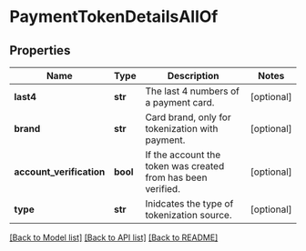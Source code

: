 # PaymentTokenDetailsAllOf

## Properties
Name | Type | Description | Notes
------------ | ------------- | ------------- | -------------
**last4** | **str** | The last 4 numbers of a payment card. | [optional] 
**brand** | **str** | Card brand, only for tokenization with payment. | [optional] 
**account_verification** | **bool** | If the account the token was created from has been verified. | [optional] 
**type** | **str** | Inidcates the type of tokenization source. | [optional] 

[[Back to Model list]](../README.md#documentation-for-models) [[Back to API list]](../README.md#documentation-for-api-endpoints) [[Back to README]](../README.md)



